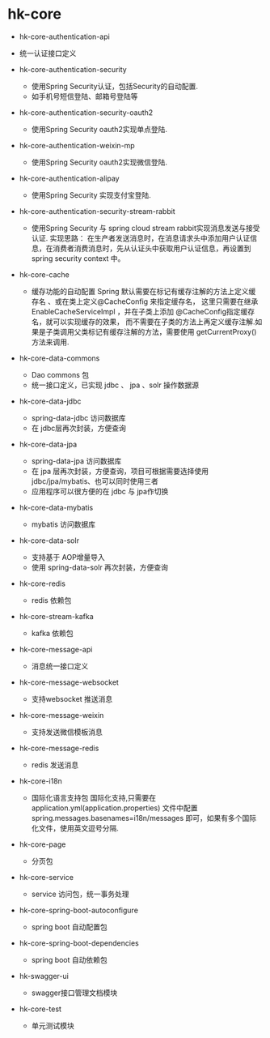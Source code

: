 # hk-core
- hk-core-authentication-api 
 - 统一认证接口定义

- hk-core-authentication-security 
  - 使用Spring Security认证，包括Security的自动配置.
  - 如手机号短信登陆、邮箱号登陆等

- hk-core-authentication-security-oauth2 
	- 使用Spring Security oauth2实现单点登陆.

- hk-core-authentication-weixin-mp 
	- 使用Spring Security oauth2实现微信登陆.
	
- hk-core-authentication-alipay
	- 使用Spring Security 实现支付宝登陆.
	
- hk-core-authentication-security-stream-rabbit
	- 使用Spring Security 与 spring cloud stream rabbit实现消息发送与接受认证.
	    实现思路：
	        在生产者发送消息时，在消息请求头中添加用户认证信息，在消费者消费消息时，先从认证头中获取用户认证信息，再设置到　spring security context 中。
- hk-core-cache 
	- 缓存功能的自动配置
Spring 默认需要在标记有缓存注解的方法上定义缓存名 、或在类上定义@CacheConfig 来指定缓存名，
这里只需要在继承 EnableCacheServiceImpl ，并在子类上添加 @CacheConfig指定缓存名，就可以实现缓存的效果，
而不需要在子类的方法上再定义缓存注解.如果是子类调用父类标记有缓存注解的方法，需要使用 getCurrentProxy()方法来调用.

- hk-core-data-commons 
	- Dao commons 包
	- 统一接口定义，已实现 jdbc 、 jpa 、solr 操作数据源
	
- hk-core-data-jdbc  
	- spring-data-jdbc 访问数据库
	- 在 jdbc层再次封装，方便查询

- hk-core-data-jpa  
	- spring-data-jpa 访问数据库
	- 在 jpa 层再次封装，方便查询，项目可根据需要选择使用 jdbc/jpa/mybatis、也可以同时使用三者
	- 应用程序可以很方便的在 jdbc 与 jpa作切换

- hk-core-data-mybatis  
	- mybatis 访问数据库

- hk-core-data-solr 
	- 支持基于 AOP增量导入
	- 使用 spring-data-solr 再次封装，方便查询
	 
- hk-core-redis
	- redis 依赖包
	
- hk-core-stream-kafka
	- kafka 依赖包
	
- hk-core-message-api 
	- 消息统一接口定义
	
- hk-core-message-websocket
	- 支持websocket 推送消息
	
- hk-core-message-weixin
	- 支持发送微信模板消息
	
- hk-core-message-redis
	- redis 发送消息

- hk-core-i18n 
	- 国际化语言支持包
   国际化支持,只需要在application.yml(application.properties) 文件中配置 spring.messages.basenames=i18n/messages 即可，如果有多个国际化文件，使用英文逗号分隔.
 
- hk-core-page
	-  分页包

- hk-core-service
	-  service 访问包，统一事务处理

- hk-core-spring-boot-autoconfigure
	-  spring boot 自动配置包

- hk-core-spring-boot-dependencies
	-  spring boot 自动依赖包

- hk-swagger-ui
	-  swagger接口管理文档模块

- hk-core-test
	-  单元测试模块

